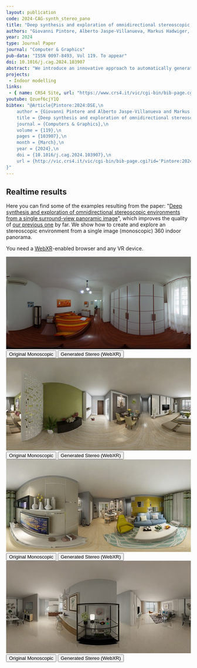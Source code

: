 ```yaml
---
layout: publication
code: 2024-CAG-synth_stereo_pano
title: "Deep synthesis and exploration of omnidirectional stereoscopic environments from a single surround-view panoramic image"
authors: "Giovanni Pintore, Alberto Jaspe-Villanueva, Markus Hadwiger, Jens Schneider, Marco Agus, Fabio Marton, Fabio Bettio, Enrico Gobbetti"
year: 2024
type: Journal Paper
journal: "Computer & Graphics"
pub-data: "ISSN 0097-8493, Vol 119. To appear"
doi: 10.1016/j.cag.2024.103907
abstract: "We introduce an innovative approach to automatically generate and explore immersive stereoscopic indoor environments derived from a single monoscopic panoramic image in an equirectangular format. Once per 360° shot, we estimate the per-pixel depth using a gated deep network architecture. Subsequently, we synthesize a collection of panoramic slices through reprojection and view-synthesis employing deep learning. These slices are distributed around the central viewpoint, with each slice’s projection center placed on the circular path covered by the eyes during a head rotation. Furthermore, each slice encompasses an angular extent sufficient to accommodate the potential gaze directions of both the left and right eye and to provide context for reconstruction. For fast display, a stereoscopic multiple-center-of-projection stereo pair in equirectangular format is composed by suitably blending the precomputed slices. At run-time, the pair is loaded in a lightweight WebXR viewer that responds to head rotations, offering both motion and stereo cues. The approach combines and extends state-of-the-art data-driven techniques, incorporating several innovations. Notably, a gated architecture is introduced for panoramic monocular depth estimation. Leveraging the predicted depth, the same gated architecture is then applied to the re-projection of visible pixels, facilitating the inpainting of occluded and disoccluded regions by incorporating a mixed Generative Adversarial Network (GAN). The resulting system works on a variety of available VR headsets and can serve as a base component for immersive applications. We demonstrate our technology on several indoor scenes from publicly available data."
projects: 
 - Indoor modelling
links:
 - { name: CRS4 Site, url: "https://www.crs4.it/vic/cgi-bin/bib-page.cgi?id=%27Pintore:2024:DSE%27" }
youtube: Qzuef6cjY1Q
bibtex: "@Article{Pintore:2024:DSE,\n
    author = {Giovanni Pintore and Alberto Jaspe-Villanueva and Markus Hadwiger and Jens Schneider and Marco Agus and Fabio Marton and Fabio Bettio and Enrico Gobbetti},\n
    title = {Deep synthesis and exploration of omnidirectional stereoscopic environments from a single surround-view panoramic image},\n
    journal = {Computers & Graphics},\n
    volume = {119},\n
    pages = {103907},\n
    month = {March},\n
    year = {2024},\n
    doi = {10.1016/j.cag.2024.103907},\n
    url = {http://vic.crs4.it/vic/cgi-bin/bib-page.cgi?id='Pintore:2024:DSE'},\n
}"
---
```


## Realtime results

Here you can find some of the examples resulting from the paper: \"[Deep synthesis and exploration of omnidirectional stereoscopic environments from a single surround-view panoramic image](https://albertojaspe.net/publications/2024-CAG-synth_stereo_pano.html)\", which improves the quality of [our previous one](https://albertojaspe.net/publications/2023-Web3D-panoverse.html) by far. We show how to create and explore an stereoscopic environment from a single image (monoscopic) 360 indoor panorama.

You need a [WebXR](https://immersiveweb.dev)-enabled browser and any VR device.

<div class="container">

  <div class="row py-3 g-3">
	<div class="col-md-6">
		<div class="thumbnail">
		<img class="rounded img-fluid" src="/demos/panoverse/cag/1/mono-thumb.jpg">
		<div class="text-center my-1">
			<a href="/demos/panoverse/cag/1/mono.png"><button type="button" class="btn btn-primary btn-sm">Original Monoscopic</button></a>
			<a href="/demos/panoverse/stereo.html?scene=cag/1"><button type="button" class="btn btn-success btn-sm">Generated Stereo (WebXR)</button></a>
		</div>
		</div>
	</div>
	<div class="col-md-6">
		<div class="thumbnail">
		<img class="rounded img-fluid" src="/demos/panoverse/cag/2/mono-thumb.jpg">
		<div class="text-center my-1">
			<a href="/demos/panoverse/cag/2/mono.png"><button type="button" class="btn btn-primary btn-sm">Original Monoscopic</button></a>
			<a href="/demos/panoverse/stereo.html?scene=cag/2"><button type="button" class="btn btn-success btn-sm">Generated Stereo (WebXR)</button></a>
		</div>
		</div>
	</div>
  </div>

  <div class="row py-3 g-3">
	<div class="col-md-6">
		<div class="thumbnail">
		<img class="rounded img-fluid" src="/demos/panoverse/cag/3/mono-thumb.jpg">
		<div class="text-center my-1">
			<a href="/demos/panoverse/cag/3/mono.png"><button type="button" class="btn btn-primary btn-sm">Original Monoscopic</button></a>
			<a href="/demos/panoverse/stereo.html?scene=cag/3"><button type="button" class="btn btn-success btn-sm">Generated Stereo (WebXR)</button></a>
		</div>
		</div>
	</div>
	<div class="col-md-6">
		<div class="thumbnail">
		<img class="rounded img-fluid" src="/demos/panoverse/cag/4/mono-thumb.jpg">
		<div class="text-center my-1">
			<a href="/demos/panoverse/cag/4/mono.png"><button type="button" class="btn btn-primary btn-sm">Original Monoscopic</button></a>
			<a href="/demos/panoverse/stereo.html?scene=cag/4"><button type="button" class="btn btn-success btn-sm">Generated Stereo (WebXR)</button></a>
		</div>
		</div>
	</div>
  </div>

</div>